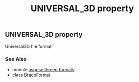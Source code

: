 ﻿---
title: UNIVERSAL_3D property
second_title: Aspose.3D for Python via .NET API References
description: 
type: docs
weight: 480
url: /python-net/aspose.threed.formats/dracoformat/universal_3d/
is_root: false
---

## UNIVERSAL_3D property


Universal3D file format

### See Also
* module [aspose.threed.formats](../../)
* class [DracoFormat](/3d/python-net/aspose.threed.formats/dracoformat)
